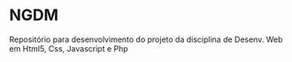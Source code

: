 # NGDM
Repositório para desenvolvimento do projeto da disciplina de Desenv. Web em Html5, Css, Javascript e Php
